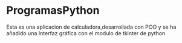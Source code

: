 # ProgramasPython

Esta es una aplicacion de calculadora,desarrollada con POO y se ha añadido una Interfaz gráfica  con el modulo de tkinter de python
